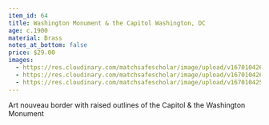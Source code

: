 ```yaml
---
item_id: 64
title: Washington Monument & the Capitol Washington, DC
age: c.1900
material: Brass
notes_at_bottom: false
price: $29.00
images:
  - https://res.cloudinary.com/matchsafescholar/image/upload/v1670104260/Cap3.jpg
  - https://res.cloudinary.com/matchsafescholar/image/upload/v1670104260/Cap2.jpg
  - https://res.cloudinary.com/matchsafescholar/image/upload/v1670104259/Cap1.jpg
---
```

Art nouveau border with raised outlines of the Capitol & the Washington Monument